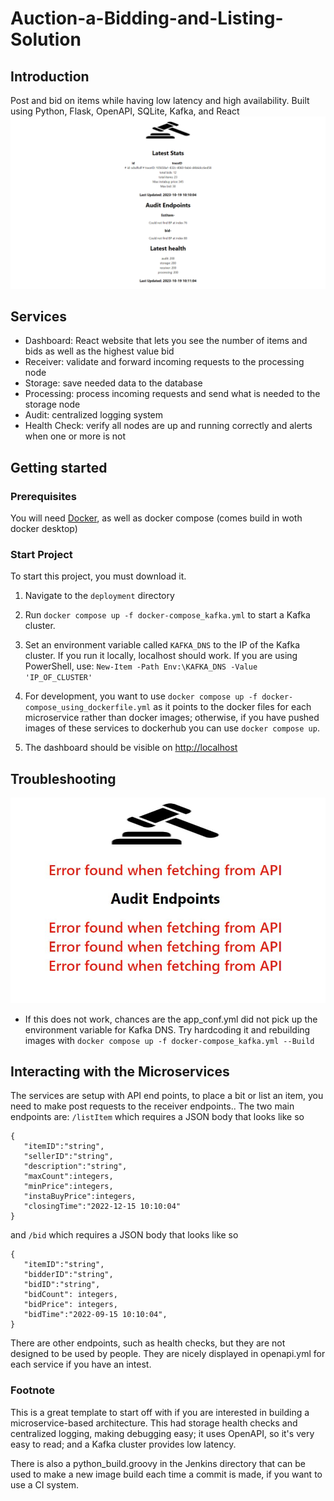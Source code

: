 # Auction-a-Bidding-and-Listing-Solution


## Introduction
Post and bid on items while having low latency and high availability. Built using Python, Flask, OpenAPI, SQLite, Kafka, and React
![Alt text](./Images/site.png)
## Services
- Dashboard: React website that lets you see the number of items and bids as well as the highest value bid
- Receiver: validate and forward incoming requests to the processing node
- Storage: save needed data to the database
- Processing: process incoming requests and send what is needed to the storage node
- Audit: centralized logging system
- Health Check: verify all nodes are up and running correctly and alerts when one or more is not
## Getting started 
### Prerequisites
You will need [Docker](https://docs.docker.com/desktop/install/windows-install/), as well as docker compose (comes build in woth docker desktop)
### Start Project
To start this project, you must download it.
1. Navigate to the `deployment` directory

2. Run `docker compose up -f docker-compose_kafka.yml` to start a Kafka cluster.

3. Set an environment variable called `KAFKA_DNS` to the IP of the Kafka cluster. If you run it locally, localhost should work. If you are using PowerShell, use: `New-Item -Path Env:\KAFKA_DNS -Value 'IP_OF_CLUSTER'`

4. For development, you want to use `docker compose up -f docker-compose_using_dockerfile.yml` as it points to the docker files for each microservice rather than docker images; otherwise, if you have pushed images of these services to dockerhub you can use `docker compose up`.

5. The dashboard should be visible on [http://localhost](http://localhost)

## Troubleshooting
![Alt text](./Images/fail.JPG)
- If this does not work, chances are the app_conf.yml did not pick up the environment variable for Kafka DNS. Try hardcoding it and rebuilding images with `docker compose up -f docker-compose_kafka.yml --Build`

## Interacting with the Microservices
The services are setup with API end points, to place a bit or list an item, you need to make post requests to the receiver endpoints.. The two main endpoints are:
`/listItem` which requires a JSON body that looks like so
```
{
   "itemID":"string",
   "sellerID":"string",
   "description":"string",
   "maxCount":integers,
   "minPrice":integers,
   "instaBuyPrice":integers,
   "closingTime":"2022-12-15 10:10:04"
}
```
and `/bid` which requires a JSON body that looks like so
```
{
   "itemID":"string",
   "bidderID":"string",
   "bidID":"string",
   "bidCount": integers,
   "bidPrice": integers,
   "bidTime":"2022-09-15 10:10:04",
}
```

There are other endpoints, such as health checks, but they are not designed to be used by people. They are nicely displayed in openapi.yml for each service if you have an intest.

### Footnote
This is a great template to start off with if you are interested in building a microservice-based architecture. This had storage health checks and centralized logging, making debugging easy; it uses OpenAPI, so it's very easy to read; and a Kafka cluster provides low latency.

There is also a python_build.groovy in the Jenkins directory that can be used to make a new image build each time a commit is made, if you want to use a CI system.
